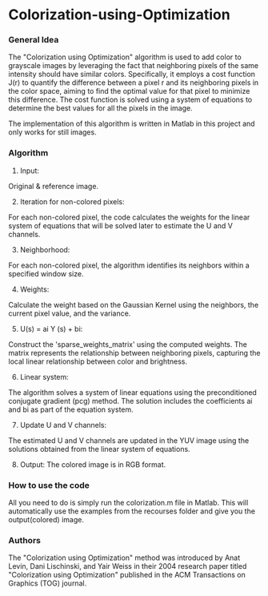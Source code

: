 # Colorization-using-Optimization

### General Idea 

The "Colorization using Optimization" algorithm is used to add color to grayscale images by leveraging the fact that neighboring pixels of the same intensity should have similar colors. Specifically, it employs a cost function J(r) to quantify the difference between a pixel r and its neighboring pixels in the color space, aiming to find the optimal value for that pixel to minimize this difference. The cost function is solved using a system of equations to determine the best values for all the pixels in the image.

The implementation of this algorithm is written in Matlab in this project and only works for still images.

### Algorithm


1) Input:
   
Original & reference image.

2) Iteration for non-colored pixels:

For each non-colored pixel, the code calculates the weights for the linear system of equations that will be solved later to estimate the U and V channels.

3) Neighborhood:

   
For each non-colored pixel, the algorithm identifies its neighbors within a specified window size.

4) Weights:


Calculate the weight based on the Gaussian Kernel using the neighbors, the current pixel value, and the variance.

5) U(s) = ai Y (s) + bi:
   
Construct the 'sparse_weights_matrix' using the computed weights. The matrix represents the relationship between neighboring pixels, capturing the local linear relationship between color and brightness.

6) Linear system:
    
The algorithm solves a system of linear equations using the preconditioned conjugate gradient (pcg) method. The solution includes the coefficients ai and bi as part of the equation system.

7) Update U and V channels:
    
The estimated U and V channels are updated in the YUV image using the solutions obtained from the linear system of equations.

8) Output:
The colored image is in RGB format.

### How to use the code

All you need to do is simply run the colorization.m file in Matlab. This will automatically use the examples from the recourses folder and give you the output(colored) image. 

### Authors

The "Colorization using Optimization" method was introduced by Anat Levin, Dani Lischinski, and Yair Weiss in their 2004 research paper titled "Colorization using Optimization" published in the ACM Transactions on Graphics (TOG) journal. 
